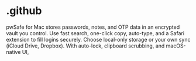 # .github
pwSafe for Mac stores passwords, notes, and OTP data in an encrypted vault you control. Use fast search, one-click copy, auto-type, and a Safari extension to fill logins securely. Choose local-only storage or your own sync (iCloud Drive, Dropbox). With auto-lock, clipboard scrubbing, and macOS-native UI, 
